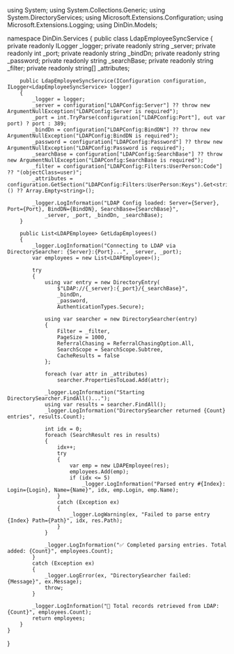 using System;
using System.Collections.Generic;
using System.DirectoryServices;
using Microsoft.Extensions.Configuration;
using Microsoft.Extensions.Logging;
using DinDin.Models;

namespace DinDin.Services
{
    public class LdapEmployeeSyncService
    {
        private readonly ILogger<LdapEmployeeSyncService> _logger;
        private readonly string _server;
        private readonly int _port;
        private readonly string _bindDn;
        private readonly string _password;
        private readonly string _searchBase;
        private readonly string _filter;
        private readonly string[] _attributes;

        public LdapEmployeeSyncService(IConfiguration configuration, ILogger<LdapEmployeeSyncService> logger)
        {
            _logger = logger;
            _server = configuration["LDAPConfig:Server"] ?? throw new ArgumentNullException("LDAPConfig:Server is required");
            _port = int.TryParse(configuration["LDAPConfig:Port"], out var port) ? port : 389;
            _bindDn = configuration["LDAPConfig:BindDN"] ?? throw new ArgumentNullException("LDAPConfig:BindDN is required");
            _password = configuration["LDAPConfig:Password"] ?? throw new ArgumentNullException("LDAPConfig:Password is required");
            _searchBase = configuration["LDAPConfig:SearchBase"] ?? throw new ArgumentNullException("LDAPConfig:SearchBase is required");
            _filter = configuration["LDAPConfig:Filters:UserPerson:Code"] ?? "(objectClass=user)";
            _attributes = configuration.GetSection("LDAPConfig:Filters:UserPerson:Keys").Get<string[]>() ?? Array.Empty<string>();

            _logger.LogInformation("LDAP Config loaded: Server={Server}, Port={Port}, BindDN={BindDN}, SearchBase={SearchBase}",
                _server, _port, _bindDn, _searchBase);
        }

        public List<LDAPEmployee> GetLdapEmployees()
        {
            _logger.LogInformation("Connecting to LDAP via DirectorySearcher: {Server}:{Port}...", _server, _port);
            var employees = new List<LDAPEmployee>();

            try
            {
                using var entry = new DirectoryEntry(
                    $"LDAP://{_server}:{_port}/{_searchBase}",
                    _bindDn,
                    _password,
                    AuthenticationTypes.Secure);

                using var searcher = new DirectorySearcher(entry)
                {
                    Filter = _filter,
                    PageSize = 1000,
                    ReferralChasing = ReferralChasingOption.All,
                    SearchScope = SearchScope.Subtree,
                    CacheResults = false
                };

                foreach (var attr in _attributes)
                    searcher.PropertiesToLoad.Add(attr);

                _logger.LogInformation("Starting DirectorySearcher.FindAll()...");
                using var results = searcher.FindAll();
                _logger.LogInformation("DirectorySearcher returned {Count} entries", results.Count);

                int idx = 0;
                foreach (SearchResult res in results)
                {
                    idx++;
                    try
                    {
                        var emp = new LDAPEmployee(res);
                        employees.Add(emp);
                        if (idx <= 5)
                            _logger.LogInformation("Parsed entry #{Index}: Login={Login}, Name={Name}", idx, emp.Login, emp.Name);
                    }
                    catch (Exception ex)
                    {
                        _logger.LogWarning(ex, "Failed to parse entry {Index} Path={Path}", idx, res.Path);
                    }
                }

                _logger.LogInformation("✅ Completed parsing entries. Total added: {Count}", employees.Count);
            }
            catch (Exception ex)
            {
                _logger.LogError(ex, "DirectorySearcher failed: {Message}", ex.Message);
                throw;
            }

            _logger.LogInformation("🎯 Total records retrieved from LDAP: {Count}", employees.Count);
            return employees;
        }
    }
}
